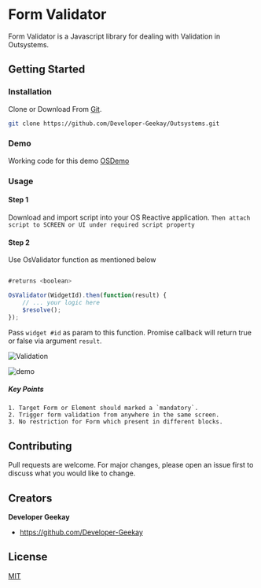 # Form Validator

Form Validator is a Javascript library for dealing with Validation in Outsystems.

## Getting Started

### Installation

Clone or Download From [Git](https://github.com/Developer-Geekay/Outsystems.git).

```bash
git clone https://github.com/Developer-Geekay/Outsystems.git
```
### Demo

Working code for this demo [OSDemo](https://developergeekay.outsystemscloud.com/OSDemo/validationtest)

### Usage

#### Step 1

Download and import script into your OS Reactive application. `Then attach script to SCREEN or UI under required script property`

#### Step 2

Use OsValidator function as mentioned below

```javascript

#returns <boolean>

OsValidator(WidgetId).then(function(result) {
    // ... your logic here
    $resolve();
});

```
Pass `widget #id` as param to this function. Promise callback will return true or false via argument `result`.

![Validation](https://user-images.githubusercontent.com/50963805/147228141-9b061ec2-9ca1-4139-9409-f6299001cedb.png)

![demo](https://user-images.githubusercontent.com/50963805/147230134-8471eb62-4a0b-451d-ab6d-7735eb658c12.gif)

##### Key Points
    1. Target Form or Element should marked a `mandatory`.
    2. Trigger form validation from anywhere in the same screen.
    3. No restriction for Form which present in different blocks.

## Contributing
Pull requests are welcome. For major changes, please open an issue first to discuss what you would like to change.

## Creators

**Developer Geekay**

* <https://github.com/Developer-Geekay>

## License
[MIT](https://choosealicense.com/licenses/mit/)
